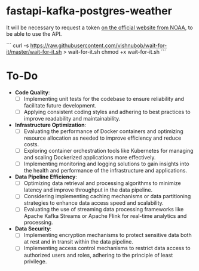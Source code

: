 # fastapi-kafka-postgres-weather


It will be necessary to request a token [on the official website from NOAA](
https://www.ncdc.noaa.gov/cdo-web/token), to be able to use the API. 


´´´
curl -s https://raw.githubusercontent.com/vishnubob/wait-for-it/master/wait-for-it.sh > wait-for-it.sh
chmod +x wait-for-it.sh
´´´

# To-Do
- **Code Quality**:
  - [ ] Implementing unit tests for the codebase to ensure reliability and facilitate future development.
  - [ ] Applying consistent coding styles and adhering to best practices to improve readability and maintainability.

- **Infrastructure Optimization**:
  - [ ] Evaluating the performance of Docker containers and optimizing resource allocation as needed to improve efficiency and reduce costs.
  - [ ] Exploring container orchestration tools like Kubernetes for managing and scaling Dockerized applications more effectively.
  - [ ] Implementing monitoring and logging solutions to gain insights into the health and performance of the infrastructure and applications.

- **Data Pipeline Efficiency**:
  - [ ] Optimizing data retrieval and processing algorithms to minimize latency and improve throughput in the data pipeline.
  - [ ] Considering implementing caching mechanisms or data partitioning strategies to enhance data access speed and scalability.
  - [ ] Evaluating the use of streaming data processing frameworks like Apache Kafka Streams or Apache Flink for real-time analytics and processing.

- **Data Security**:
  - [ ] Implementing encryption mechanisms to protect sensitive data both at rest and in transit within the data pipeline.
  - [ ] Implementing access control mechanisms to restrict data access to authorized users and roles, adhering to the principle of least privilege.
